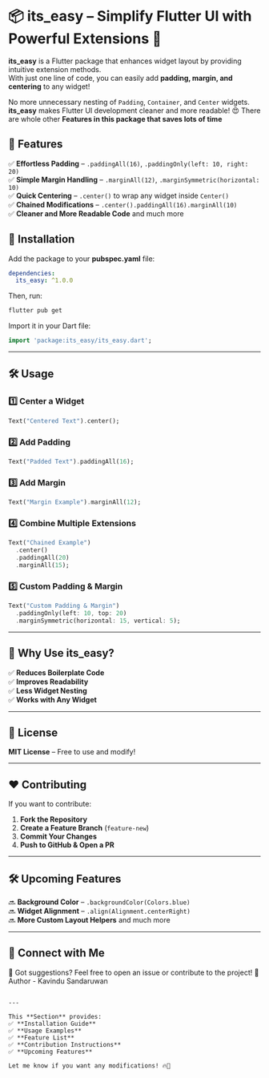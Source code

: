 # 📦 its_easy – Simplify Flutter UI with Powerful Extensions 🚀

**its_easy** is a Flutter package that enhances widget layout by providing intuitive extension methods.  
With just one line of code, you can easily add **padding, margin, and centering** to any widget!  

No more unnecessary nesting of `Padding`, `Container`, and `Center` widgets. **its_easy** makes Flutter UI development cleaner and more readable! 😍 
There are whole other **Features in this package that saves lots of time**

## 📌 Features

✅ **Effortless Padding** – `.paddingAll(16)`, `.paddingOnly(left: 10, right: 20)`  
✅ **Simple Margin Handling** – `.marginAll(12)`, `.marginSymmetric(horizontal: 10)`  
✅ **Quick Centering** – `.center()` to wrap any widget inside `Center()`  
✅ **Chained Modifications** – `.center().paddingAll(16).marginAll(10)`  
✅ **Cleaner and More Readable Code** and much more

## 🚀 Installation

Add the package to your **pubspec.yaml** file:

```yaml
dependencies:
  its_easy: ^1.0.0
```

Then, run:

```sh
flutter pub get
```

Import it in your Dart file:

```dart
import 'package:its_easy/its_easy.dart';
```

---

## 🛠️ Usage

### 1️⃣ **Center a Widget**
```dart
Text("Centered Text").center();
```

### 2️⃣ **Add Padding**
```dart
Text("Padded Text").paddingAll(16);
```

### 3️⃣ **Add Margin**
```dart
Text("Margin Example").marginAll(12);
```

### 4️⃣ **Combine Multiple Extensions**
```dart
Text("Chained Example")
  .center()
  .paddingAll(20)
  .marginAll(15);
```

### 5️⃣ **Custom Padding & Margin**
```dart
Text("Custom Padding & Margin")
  .paddingOnly(left: 10, top: 20)
  .marginSymmetric(horizontal: 15, vertical: 5);
```

---

## 🎯 Why Use **its_easy**?

✅ **Reduces Boilerplate Code**  
✅ **Improves Readability**  
✅ **Less Widget Nesting**  
✅ **Works with Any Widget**

---

## 📄 License

**MIT License** – Free to use and modify!

---

## ❤️ Contributing

If you want to contribute:
1. **Fork the Repository**
2. **Create a Feature Branch** (`feature-new`)
3. **Commit Your Changes**
4. **Push to GitHub & Open a PR**

---

## 🛠️ Upcoming Features

🔜 **Background Color** – `.backgroundColor(Colors.blue)`  
🔜 **Widget Alignment** – `.align(Alignment.centerRight)`  
🔜 **More Custom Layout Helpers** and much more

---

## 📢 Connect with Me

💬 Got suggestions? Feel free to open an issue or contribute to the project! 🚀
Author - Kavindu Sandaruwan
```

---

This **Section** provides:  
✅ **Installation Guide**  
✅ **Usage Examples**  
✅ **Feature List**  
✅ **Contribution Instructions**  
✅ **Upcoming Features**  

Let me know if you want any modifications! 🔥🚀
